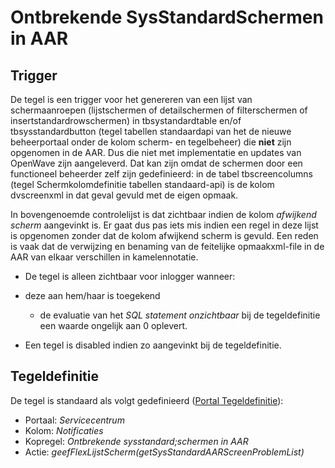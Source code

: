 # Ontbrekende SysStandardSchermen in AAR

## Trigger

De tegel is een trigger voor het genereren van een lijst van schermaanroepen (lijstschermen of detailschermen of filterschermen of insertstandardrowschermen) in tbsystandardtable en/of tbsysstandardbutton (tegel tabellen standaardapi van het de nieuwe beheerportaal onder de kolom scherm- en tegelbeheer) die **niet** zijn opgenomen in de AAR. Dus die niet met implementatie en updates van OpenWave zijn aangeleverd. Dat kan zijn omdat de schermen door een functioneel beheerder zelf zijn gedefinieerd: in de tabel tbscreencolumns (tegel Schermkolomdefinitie tabellen standaard-api) is de kolom dvscreenxml in dat geval gevuld met de eigen opmaak.

In bovengenoemde controlelijst is dat zichtbaar indien de kolom _afwijkend scherm_ aangevinkt is. Er gaat dus pas iets mis indien een regel in deze lijst is opgenomen zonder dat de kolom afwijkend scherm is gevuld. Een reden is vaak dat de verwijzing en benaming van de feitelijke opmaakxml-file in de AAR van elkaar verschillen in kamelennotatie.

- De tegel is alleen zichtbaar voor inlogger wanneer:

- deze aan hem/haar is toegekend

  - de evaluatie van het _SQL statement onzichtbaar_ bij de tegeldefinitie een waarde ongelijk aan 0 oplevert.

- Een tegel is disabled indien zo aangevinkt bij de tegeldefinitie.

## Tegeldefinitie

De tegel is standaard als volgt gedefinieerd ([Portal Tegeldefinitie](/docs/instellen_inrichten/portaldefinitie/portal_tegel.md)):

- Portaal: _Servicecentrum_
- Kolom: _Notificaties_
- Kopregel: _Ontbrekende sysstandard;schermen in AAR_
- Actie: _geefFlexLijstScherm(getSysStandardAARScreenProblemList)_

